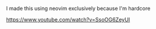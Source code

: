 I made this using neovim exclusively because I'm hardcore

https://www.youtube.com/watch?v=SsoOG6ZeyUI
